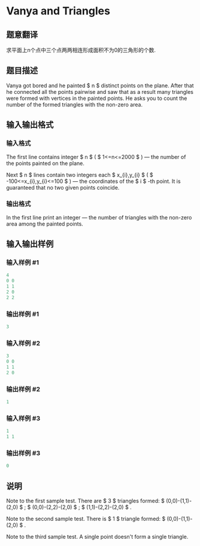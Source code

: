 # Vanya and Triangles

## 题意翻译

求平面上n个点中三个点两两相连形成面积不为0的三角形的个数.

## 题目描述

Vanya got bored and he painted $ n $ distinct points on the plane. After that he connected all the points pairwise and saw that as a result many triangles were formed with vertices in the painted points. He asks you to count the number of the formed triangles with the non-zero area.

## 输入输出格式

### 输入格式

The first line contains integer $ n $ ( $ 1<=n<=2000 $ ) — the number of the points painted on the plane.

Next $ n $ lines contain two integers each $ x_{i},y_{i} $ ( $ -100<=x_{i},y_{i}<=100 $ ) — the coordinates of the $ i $ -th point. It is guaranteed that no two given points coincide.

### 输出格式

In the first line print an integer — the number of triangles with the non-zero area among the painted points.

## 输入输出样例

### 输入样例 #1

```cpp
4
0 0
1 1
2 0
2 2

```
### 输出样例 #1

```cpp
3

```
### 输入样例 #2

```cpp
3
0 0
1 1
2 0

```
### 输出样例 #2

```cpp
1

```
### 输入样例 #3

```cpp
1
1 1

```
### 输出样例 #3

```cpp
0

```
## 说明

Note to the first sample test. There are $ 3 $ triangles formed: $ (0,0)-(1,1)-(2,0) $ ; $ (0,0)-(2,2)-(2,0) $ ; $ (1,1)-(2,2)-(2,0) $ .

Note to the second sample test. There is $ 1 $ triangle formed: $ (0,0)-(1,1)-(2,0) $ .

Note to the third sample test. A single point doesn't form a single triangle.

